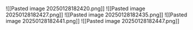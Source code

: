 ![[Pasted image 20250128182420.png]]
![[Pasted image 20250128182427.png]]
![[Pasted image 20250128182435.png]]
![[Pasted image 20250128182441.png]]
![[Pasted image 20250128182447.png]]
